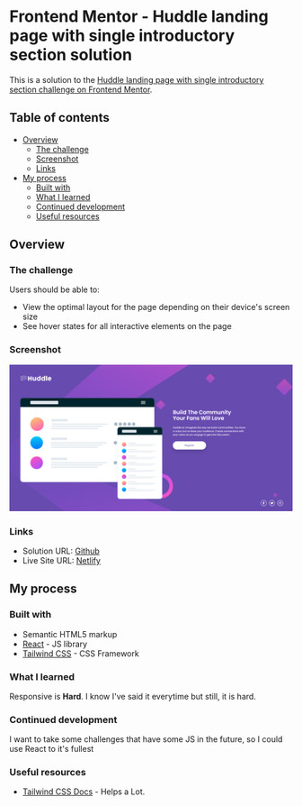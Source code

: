 # Frontend Mentor - Huddle landing page with single introductory section solution

This is a solution to the [Huddle landing page with single introductory section challenge on Frontend Mentor](https://www.frontendmentor.io/challenges/huddle-landing-page-with-a-single-introductory-section-B_2Wvxgi0).
## Table of contents

- [Overview](#overview)
  - [The challenge](#the-challenge)
  - [Screenshot](#screenshot)
  - [Links](#links)
- [My process](#my-process)
  - [Built with](#built-with)
  - [What I learned](#what-i-learned)
  - [Continued development](#continued-development)
  - [Useful resources](#useful-resources)

## Overview

### The challenge

Users should be able to:

- View the optimal layout for the page depending on their device's screen size
- See hover states for all interactive elements on the page

### Screenshot

![](./screenshot.png)

### Links

- Solution URL: [Github](https://github.com/Nipaaaa1/huddle-landing-page)
- Live Site URL: [Netlify](https://github.com/Nipaaaa1/huddle-landing-page)

## My process

### Built with

- Semantic HTML5 markup
- [React](https://reactjs.org/) - JS library
- [Tailwind CSS](https://tailwindcss.com/) - CSS Framework

### What I learned

Responsive is **Hard**. I know I've said it everytime but still, it is hard.

### Continued development

I want to take some challenges that have some JS in the future, so I could use React to it's fullest

### Useful resources

- [Tailwind CSS Docs](https://tailwindcss.com/docs/installation) - Helps a Lot.

